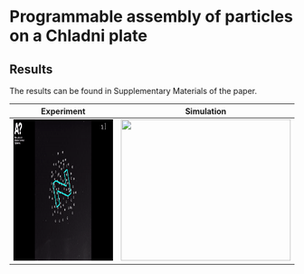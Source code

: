 # Programmable assembly of particles on a Chladni plate

## Results
The results can be found in Supplementary Materials of the paper.

**Experiment** | **Simulation**
------ | ------
<img src="Extra/Experiment.gif" width="350" height="250"  /> | <img src="Extra/Simulation.gif" width="300" height="250"  /> 




